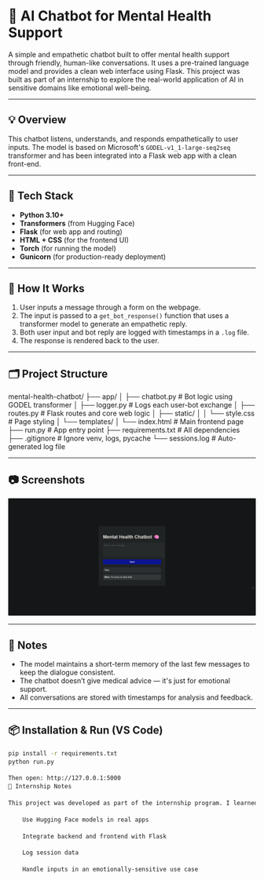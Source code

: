 # 🧠 AI Chatbot for Mental Health Support

A simple and empathetic chatbot built to offer mental health support through friendly, human-like conversations. It uses a pre-trained language model and provides a clean web interface using Flask. This project was built as part of an internship to explore the real-world application of AI in sensitive domains like emotional well-being.

---

## 💡 Overview

This chatbot listens, understands, and responds empathetically to user inputs. The model is based on Microsoft's `GODEL-v1_1-large-seq2seq` transformer and has been integrated into a Flask web app with a clean front-end.

---

## 🧰 Tech Stack

- **Python 3.10+**
- **Transformers** (from Hugging Face)
- **Flask** (for web app and routing)
- **HTML + CSS** (for the frontend UI)
- **Torch** (for running the model)
- **Gunicorn** (for production-ready deployment)

---

## 🚀 How It Works

1. User inputs a message through a form on the webpage.
2. The input is passed to a `get_bot_response()` function that uses a transformer model to generate an empathetic reply.
3. Both user input and bot reply are logged with timestamps in a `.log` file.
4. The response is rendered back to the user.

---

## 🗂️ Project Structure

mental-health-chatbot/
├── app/
│ ├── chatbot.py # Bot logic using GODEL transformer
│ ├── logger.py # Logs each user-bot exchange
│ ├── routes.py # Flask routes and core web logic
│ ├── static/
│ │ └── style.css # Page styling
│ └── templates/
│ └── index.html # Main frontend page
├── run.py # App entry point
├── requirements.txt # All dependencies
├── .gitignore # Ignore venv, logs, pycache
└── sessions.log # Auto-generated log file


---

## 📷 Screenshots

![alt text](image.png)

---

## 📝 Notes

- The model maintains a short-term memory of the last few messages to keep the dialogue consistent.
- The chatbot doesn’t give medical advice — it's just for emotional support.
- All conversations are stored with timestamps for analysis and feedback.

---

## 📦 Installation & Run (VS Code)

```bash
pip install -r requirements.txt
python run.py

Then open: http://127.0.0.1:5000
📌 Internship Notes

This project was developed as part of the internship program. I learned how to:

    Use Hugging Face models in real apps

    Integrate backend and frontend with Flask

    Log session data

    Handle inputs in an emotionally-sensitive use case